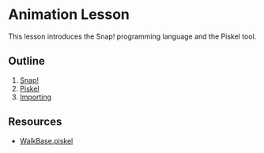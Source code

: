 # Animation Lesson
This lesson introduces the Snap! programming language and the Piskel tool.

## Outline
1. [Snap!](Part1Snap.md)
1. [Piskel](Part2Piskel.md)
1. [Importing](Part3Importing.md)

## Resources
- [WalkBase.piskel](WalkBase.piskel)